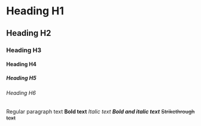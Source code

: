 # Heading H1
## Heading H2
### Heading H3
#### Heading H4 
##### Heading H5
###### Heading H6


Regular paragraph text
**Bold text**
_Italic text_
_**Bold and italic text**_
~~Strikethrough text~~


